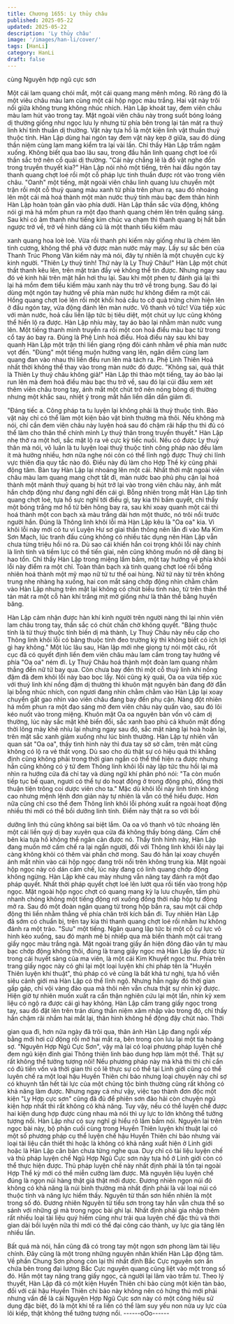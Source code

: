 ```yaml
---
title: Chương 1655: Ly thủy châu
published: 2025-05-22
updated: 2025-05-22
description: 'Ly thủy châu'
image: '/images/han-li/cover/'
tags: [HanLi]
category: HanLi
draft: false
---
```


cùng Nguyên hợp ngũ cực
sơn

Một cái lam quang chói mắt, một cái quang mang mênh mông. Rõ
ràng đó là một viêu châu màu lam cùng một cái hộp ngọc màu
trắng. Hai vật này trôi nổi giữa không trung không nhúc nhích.
Hàn Lập khoát tay, đem viên châu màu lam hút vào trong tay. Mặt
ngoài viên châu này trong suốt bóng loáng dị thường giống như
ngọc lưu ly nhưng từ phía bên trong lại tản mát ra thuỷ linh khí
tinh thuần dị thường. Vật này tựa hồ là một kiện linh vật thuần
thuỷ thuộc tính.
Hàn Lập dùng hai ngón tay đem vật này kẹp ở giữa, sau đó dùng
thần niệm cùng lam mang kiểm tra lại vài lần. Chỉ thấy Hàn Lập
trầm ngâm xuống. Không biết qua bao lâu sau, trong đầu hắn linh
quang chợt loé rồi thần sắc trở nên cổ quái dị thường.
"Cái này chẳng lẽ là đồ vật nghe đồn trong truyền thuyết kia?"
Hàn Lập nói nhỏ một tiếng, trên hai đầu ngón tay thanh quang
chợt loé rồi một cỗ pháp lực tinh thuần được rót vào trong viên
châu.
"Oanh" một tiếng, mặt ngoài viên châu linh quang lưu chuyển một
trận rồi một cỗ thuỷ quang màu xanh từ phía trên phun ra, sau đó
nhoáng lên một cái mà hoá thành một màn nước thuỷ tinh màu
bạc đem thân hình Hàn Lập hoàn toàn gắn vào phía dưới.
Hàn Lập thần sắc vừa động, không nói gì mà há mồm phun ra
một đạo thanh quang chém lên trên quầng sáng. Sau khi có âm
thanh như tiếng kim chúc va chạm thì thanh quang bị hất bắn
ngược trở về, trở về hình dáng cũ là một thanh tiểu kiếm màu

xanh quang hoa loè loè.
Vừa rồi thanh phi kiếm này giống như là chém lên tinh cương,
không thể phá vỡ được màn nước mảy may. Lấy sự sắc bén của
Thanh Trúc Phong Vân kiếm này mà nói, đây tự nhiên là một
chuyện cực kỳ kinh người.
"Thiên Ly thuỷ tinh! Thứ này là Ly Thuỷ Châu!"
Hàn Lập một chút thất thanh kêu lên, trên mặt tràn đầy vẻ không
thể tin được.
Nhưng ngay sau đó vẻ kinh hãi trên mặt hắn hơi thu lại. Sau khi
một phen tự đánh giá lại thì lại há mồm đem tiểu kiếm màu xanh
này thu trở về trong bụng. Sau đó lại dùng một ngón tay hướng
về phía màn nước hư không điểm ra một cái. Hồng quang chợt
loé lên rồi một khối hoả cầu to cỡ quả trứng chim hiện lên ở đầu
ngón tay, vừa động đánh lên màn nước.
Vô thanh vô tức!
Vừa tiếp xúc với màn nước, hoả cầu liền lập tức bị tiêu diệt, một
chút uy lực cũng không thể hiển lộ ra được. Hàn Lập nhíu mày,
tay áo bào lại nhằm màn nước vung lên. Một tiếng thanh minh
truyền ra rồi một con hoả điểu màu bạc từ trong cổ tay áo bay ra.
Đúng là Phệ Linh hoả điểu.
Hoả điểu này sau khi bay quanh Hàn Lập một trận thì liền giang
rộng đôi cánh nhằm về phía màn nước vọt đến.
"Đùng" một tiếng muộn hưởng vang lên, ngân diễm cùng lam
quang đan vào nhau thì liền đều run lên mà tách ra. Phệ Linh
Thiên Hoả nhất thời không thể thay vào trong màn nước đó được.
"Không sai, quả thật là Thiên Ly thuỷ châu không giả!"
Hàn Lập thì thào một tiếng, tay áo bào lại run lên mà đem hoả
điểu màu bạc thu trở về, sau đó lại cúi đầu xem xét thêm viên
châu trong tay, ánh mắt một chút trở nên nóng bỏng dị thường
nhưng một khắc sau, nhiệt ý trong mắt hắn liền dần dần giảm đi.

"Đáng tiếc a. Công pháp ta tu luyện lại không phải là thuỷ thuộc
tính. Bảo vật này chỉ có thể làm một kiện bảo vật bình thường mà
thôi. Nếu không mà nói, chỉ cần đem viên châu này luyện hoá sau
đó chậm rãi hấp thu thì đủ có thể làm cho thân thể chính mình Ly
thuỷ thân trong truyền thuyết."
Hàn Lập nhẹ thở ra một hơi, sắc mặt lộ ra vẻ cực kỳ tiếc nuối.
Nếu có được Ly thuỷ thân mà nói, vô luân là tu luyện loại thuỷ
thuộc tính công pháp nào đều làm ít mà hưởng nhiều, hơn nữa
nghe nói còn có thể lĩnh ngộ được Thuỷ chi lĩnh vực thiên địa quy
tắc nào đó. Điều này đủ làm cho Hợp Thề kỳ cũng phải động tâm.
Bàn tay Hàn Lập lại nhoáng lên một cái. Nhất thời mặt ngoài viên
châu màu lam quang mang chợt tắt đi, màn nước bao phủ phụ
cận lại hoá thành một mảnh thuỷ quang bị hút trở lại vào trong
viên châu này, ánh mắt hắn chớp động như đang nghĩ đến cái gì.
Bỗng nhiên trong mắt Hàn Lập tinh quang chợt loé, tựa hồ sực
nghĩ tới điều gì, tay kia thì bấm quyết, chỉ thấy một bóng trắng mơ
hồ từ bên hông bay ra, sau khi xoay quanh một cái thì hoá thành
một con bạch xà màu trắng dài hơn một thước, nó trôi nổi trước
người hắn. Đúng là Thông linh khôi lỗi mà Hàn Lập kêu là "Oa oa"
kia.
Vì khôi lỗi này mới có tu vi Luyện Hư sơ giai thần thông nên lần đi
vào Ma Kim Sơn Mạch, lúc tranh đấu cũng không có nhiều tác
dụng nên Hàn Lập vẫn chưa từng triệu hồi nó ra. Dù sao cái khiến
hắn coi trọng khôi lỗi này chính là linh tính và tiềm lực có thể tiến
giai, nên cũng không muốn nó dễ dàng bị hao tổn.
Chỉ thấy Hàn Lập trong miệng lầm bầm, một tay hướng về phía
khôi lỗi này điểm ra một chỉ. Toàn thân bạch xà tinh quang chợt
loé rồi bỗng nhiên hoá thành một mỹ mạo nữ tử tư thế oai hùng.
Nữ tử này từ trên không trung nhẹ nhàng hạ xuống, hai con mắt
sáng chớp động nhìn chằm chằm vào Hàn Lập nhưng trên mặt lại
không có chút biểu tình nào, từ trên thân thể tản mát ra một cỗ
hàn khí trắng mịt mờ giống như là thân thể bằng huyền băng.

Hàn Lập cảm nhận được hàn khí kinh người trên người nàng thì
lại nhìn viên lam châu trong tay, thần sắc có chút chần chờ không
quyết.
"Băng thuộc tính là từ thuỷ thuộc tính biến dị mà thành, Ly Thuỷ
Châu này nếu cấp cho Thông linh khôi lỗi có băng thuộc tính đeo
trường kỳ thì không biết có ích lợi gì hay không."
Một lúc lâu sau, Hàn lập mới nhẹ giọng tự nói một câu, rốt cục đã
có quyết định liền đem viên châu màu lam cầm trong tay hướng
về phía "Oa oa" ném đi. Ly Thuỷ Châu hoá thành một đoàn lam
quang nhằm thẳng đến nữ tử bay qua. Còn chưa bay đến thì một
cỗ thuỷ linh khí nồng đậm đã đem khôi lỗi này bao bọc lấy.
Nói cũng kỳ quái, Oa oa vừa tiếp xúc với thuỷ linh khí nồng đậm
dị thường thì khuôn mặt nguyên bản đang đờ đẫn lại bỗng nhúc
nhích, con ngươi đang nhìn chằm chằm vào Hàn Lập lại xoay
chuyển gắt gao nhìn vào viên châu đang bay đến phụ cận. Nàng
đột nhiên há mồm phun ra một đạo sáng mờ đem viên châu này
quấn vào, sau đó lôi kéo nuốt vào trong miệng.
Khuôn mặt Oa oa nguyên bản vốn vô cảm dị thường, lúc này sắc
mặt khẽ biến đổi, sắc xanh bao phủ cả khuôn mặt đồng thời lông
mày khẽ nhíu lại nhưng ngay sau đó, sắc mặt nàng lại hoà hoãn
lại, trên mặt sắc xanh giảm xuống như lúc bình thường. Hàn Lập
tự nhiên vẫn quan sát "Oa oa", thấy tình hình này thì đưa tay sờ
sờ cằm, trên mặt cũng không có lộ ra vẻ thất vọng.
Dù sao cho dù thật sự có hiệu quả thì khẳng định cũng không
phải trong thời gian ngắn có thể thể hiện ra được nhưng hắn cũng
không có ý tứ đem Thông linh khôi lỗi này lập tức thu hồi lại mà
nhìn ra hướng cửa đá chỉ tay và dùng ngữ khí phân phó nói:
"Ta còn muốn tiếp tục bế quan, ngươi có thể tự do hoạt động ở
trong động phủ, đồng thời thuận tiện trông coi dược viên cho ta."
Mặc dù khôi lỗi này linh tính không cao nhưng mệnh lệnh đơn
giản này tự nhiên là vẫn có thể hiểu được. Hơn nữa cũng chỉ cso
thể đem Thông linh khôi lỗi phóng xuất ra ngoài hoạt động nhiều
thì mới có thể bồi dưỡng linh tính. Điểm này thật ra so với bồi

dưỡng linh thú cũng không sai biệt lắm.
Oa oa vô thanh vô tức nhoáng lên một cái liền quỷ dị bay xuyên
qua cửa đá không thấy bóng dáng. Cấm chế bên kia tựa hồ
không thể ngăn cản được nó. Thấy tình hình này, Hàn Lập đang
muốn mở cấm chế ra lại ngẩn người, đối với Thông linh khôi lỗi
này lại càng không khỏi có thêm vài phần chờ mong.
Sau đó hắn lại xoay chuyển ánh mắt nhìn vào cái hộp ngọc đang
trôi nổi trên không trung kia. Mặt ngoài hộp ngọc này có dán cấm
chế, lúc này đang có linh quang chớp động không ngừng. Hàn
Lập khẽ cau mày nhưng vẫn nâng tay đánh ra một đạo pháp
quyết. Nhất thời pháp quyết chợt loé lên lướt qua rồi tiến vào
trong hộp ngọc. Mặt ngoài hộp ngọc chợt có quang mang kỳ lạ
lưu chuyển, tấm phù nhanh chóng không một tiếng động rơi
xuống đồng thời nắp hộp tự động mở ra. Sau đó một đoàn ngân
quang từ trong hộp bắn ra, sau một cái chớp động thì liền nhằm
thẳng về phía chân trời kích bắn đi.
Tuy nhiên Hàn Lập đã sớm có chuẩn bị, trên tay kia thì thanh
quang chợt loé rồi nhằm hư không đánh ra một trảo. "Sưu" một
tiếng. Ngân quang lập tức bị một cỗ cự lực vô hình kéo xuống,
sau đó mạnh mẽ bị nhiếp qua mà biến thành một cái trang giấy
ngọc màu trắng ngà.
Mặt ngoài trang giấy ẩn hiện đông đảo văn tự màu bạc chớp động
không thôi, đúng là trang giấy ngọc mà Hàn Lập lấy được từ trong
cái huyết sàng của ma viên, là một cái Kim Khuyết ngọc thư. Phía
trên trang giấy ngọc này có ghi lại một loại luyện khí chi pháp tên
là "Huyền Thiên luyện khí thuật", thủ pháp có vẻ cũng là bất khả
tư nghị, tựa hồ viễn siêu cảnh giới mà Hàn Lập có thể lĩnh ngộ.
Nhưng hắn ngày đó thời gian gấp gáp, chỉ vội vàng đảo qua mà
thôi nên vẫn chưa thật sự nhìn kỹ được. Hiện giờ tự nhiên muốn
xuất ra cẩn thận nghiên cứu lại một lần, nhìn kỹ xem liệu có ngộ
ra được cái gì hay không.
Hàn Lập cầm trang giấy ngọc trong tay, sau đó đặt lên trên trán
dùng thần niệm xâm nhập vào trong đó, chỉ thấy hắn chậm rãi
nhắm hai mắt lại, thân hình không hề động đậy chút nào. Thời

gian qua đi, hơn nửa ngày đã trôi qua, thân ảnh Hàn Lập đang
ngồi xếp bằng mới hơi cử động rồi mở hai mắt ra, bên trong còn
lưu lại một tia hoảng sợ.
"Nguyên Hợp Ngũ Cực Sơn", vậy mà lại có loại phương pháp
luyện chế đem ngũ kiện đỉnh giai Thông thiên linh bảo dung hợp
làm một thể. Thật sự rất không thể tưởng tượng nôi! Nếu phương
pháp này mà khả thi thì chỉ cần có đủ tiền vốn và thời gian thì có
lẽ thực sự có thể tại Linh giới cũng có thể luyên chế ra một loại
hậu Huyền Thiên chi bảo nhưng loại chuyện này chỉ sợ có khuynh
tẫn hết tài lực của một chủng tộc bình thường cũng rất không có
khả năng làm được. Nhưng ngay cả như vậy, việc tạo thành đơn
độc một kiện "Ly Hợp cực sơn" cũng đã đủ để phiên sơn đảo hải
còn chuyện ngũ kiện hợp nhất thì rất không có khả năng. Tuy vậy,
nếu có thể luyện chế được hai kiện dung hợp được cùng nhau
mà nói thì uy lực to lớn không thể tưởng tượng nổi. Hàn Lập như
có suy nghĩ gì hiểu rõ lầm bầm nói.
Nguyên lai trên ngọc bài này, bộ phận cuối cùng trong Huyền
Thiên luyện khí thuật lại có một số phương pháp cụ thể luyện chế
hậu Huyền Thiên chi bảo nhưng vài loại tài liệu cần thiết thì hoặc
là không có khả năng xuất hiện ở Linh giới hoặc là Hàn Lập căn
bản chưa từng nghe qua.
Duy chỉ có tài liệu luyện chế và thủ pháp luyện chế Ngũ Hợp Ngũ
Cực sơn này tựa hồ ở Linh giới còn có thể thực hiện được. Thủ
pháp luyện chế này nhất định phải là tồn tại ngoài Hợp Thể kỳ
mới có thể miễn cưỡng làm được. Mà nguyên liệu luyện chế đúng
là ngọn núi hàng thật giá thật mới được. Đương nhiên ngọn núi
đó không có khả năng là núi bình thường mà nhất định phải là vài
loại núi có thuộc tính và năng lực hiếm thấy.
Nguyên từ thần sơn hiển nhiên là một trong số đó.
Đương nhiên Nguyên từ tiểu sơn trong tay hắn vẫn chưa thể so
sánh với những gì mà trong ngọc bài ghi lại. Nhất định phải gia
nhập thêm rất nhiều loại tài liệu quý hiếm cũng như trải qua luyện
chế đặc thù và thời gian dài bồi luyện nữa thì mới có thể đại công
cáo thành, uy lực gia tăng lên nhiều lần.

Bất quá mà nói, hắn cũng đã có trong tay một ngọn sơn phong
làm tài liệu chính. Đây cũng là một trong những nguyên nhân
khiến Hàn Lập động tâm. Về phần Chung Sơn phong còn lại thì
nhất định Bắc Cực nguyên sơn ẩn chứa bên trong đại lượng Bắc
Cực nguyên quang cũng liệt vào một trong số đó.
Hắn một tay nâng trang giấy ngọc, cả người lại lâm vào trầm tư.
Theo lý thuyết, Hàn Lập đã có một kiện Huyền Thiên chi bảo cùng
một kiện tàn bảo, đối với cái hậu Huyền Thiên chi bảo này không
nên có hứng thú mới phải nhưng vấn đề là cái Nguyên Hợp Ngũ
Cực sơn này có một công hiệu sử dụng đặc biệt, đó là một khi tế
ra liền có thể làm suy yếu non nửa uy lực của lôi kiếp, thật không
thể tưởng tượng nổi.
------oOo------
